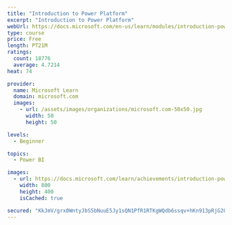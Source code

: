 ```yaml
---
title: "Introduction to Power Platform"
excerpt: "Introduction to Power Platform"
webUrl: https://docs.microsoft.com/en-us/learn/modules/introduction-power-platform/
type: course
price: Free
length: PT21M
ratings:
  count: 18776
  average: 4.7214
heat: 74

provider:
  name: Microsoft Learn
  domain: microsoft.com
  images:
    - url: /assets/images/organizations/microsoft.com-50x50.jpg
      width: 50
      height: 50

levels:
  - Beginner

topics:
  - Power BI

images:
  - url: https://docs.microsoft.com/learn/achievements/introduction-power-platform-social.png
    width: 800
    height: 400
    isCached: true

secured: "KkJmV/grx0WntyJbS5bNuuE5Jy1sQN1PfR1RTKgWQdb6ssqv+hKn913pRjG2O+dhpyxWPADcyJQPKtporOJNSGvv97jW4TsXmgvi7StnKXlceXxhhLnJrVnSA8B736HsPibSDoWgl/yG1lY9CcfnPHJKXVjN7UekiUxDOlXzl6H87r7AwEyhKRCsyVAGvA3MWdqYLVwfuQ8ZwTWWprWCs7Gd/TJZJ0h9wvYZKLtMN3iddg3Dfzwar6y+0aazAoU5wPly69q5ScCCxgaLVUJCgywCwCV0EszmgQe02zjKAQo8R+wmoGoTfsX+HsjToe9ifXQZJq1W0dvuoVPBxITZ/A0ccnYkEmBz5kn3nenrGu7JUYJhGVM37eypGLg1olBAp6Z+h59zjnzwJu3PDMVpxlqErbE3bX7gCMhXyXmOtn0jJBlZgS3kL39EgucJY0we;TksTa70CN/zi5BCc35ur9g=="
---
```



